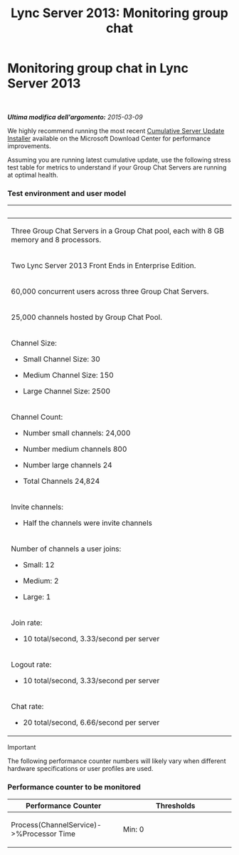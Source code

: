 ﻿---
title: 'Lync Server 2013: Monitoring group chat'
TOCTitle: Monitoring group chat
ms:assetid: bddcf0be-ebf3-46bc-90c7-2576877734fb
ms:mtpsurl: https://technet.microsoft.com/it-it/library/Dn720924(v=OCS.15)
ms:contentKeyID: 62240088
ms.date: 08/24/2015
mtps_version: v=OCS.15
ms.translationtype: HT
---

# Monitoring group chat in Lync Server 2013

 

_**Ultima modifica dell'argomento:** 2015-03-09_

We highly recommend running the most recent [Cumulative Server Update Installer](http://support.microsoft.com/kb/968802) available on the Microsoft Download Center for performance improvements.

Assuming you are running latest cumulative update, use the following stress test table for metrics to understand if your Group Chat Servers are running at optimal health.

### Test environment and user model

<table>
<colgroup>
<col style="width: 100%" />
</colgroup>
<thead>
<tr class="header">
<th> </th>
</tr>
</thead>
<tbody>
<tr class="odd">
<td><p>Three Group Chat Servers in a Group Chat pool, each with 8 GB memory and 8 processors.</p></td>
</tr>
<tr class="even">
<td><p>Two Lync Server 2013 Front Ends in Enterprise Edition.</p></td>
</tr>
<tr class="odd">
<td><p>60,000 concurrent users across three Group Chat Servers.</p></td>
</tr>
<tr class="even">
<td><p>25,000 channels hosted by Group Chat Pool.</p></td>
</tr>
<tr class="odd">
<td><p>Channel Size:</p><ul><li><p>Small Channel Size: 30</p></li><li><p>Medium Channel Size: 150</p></li><li><p>Large Channel Size: 2500</p></li></ul></td>
</tr>
<tr class="even">
<td><p>Channel Count:</p><ul><li><p>Number small channels: 24,000</p></li><li><p>Number medium channels 800</p></li><li><p>Number large channels 24</p></li><li><p>Total Channels 24,824</p></li></ul></td>
</tr>
<tr class="odd">
<td><p>Invite channels:</p><ul><li><p>Half the channels were invite channels</p></li></ul></td>
</tr>
<tr class="even">
<td><p>Number of channels a user joins:</p><ul><li><p>Small: 12</p></li><li><p>Medium: 2</p></li><li><p>Large: 1</p></li></ul></td>
</tr>
<tr class="odd">
<td><p>Join rate:</p><ul><li><p>10 total/second, 3.33/second per server</p></li></ul></td>
</tr>
<tr class="even">
<td><p>Logout rate:</p><ul><li><p>10 total/second, 3.33/second per server</p></li></ul></td>
</tr>
<tr class="odd">
<td><p>Chat rate:</p><ul><li><p>20 total/second, 6.66/second per server</p></li></ul></td>
</tr>
</tbody>
</table>


> [!IMPORTANT]  
> The following performance counter numbers will likely vary when different hardware specifications or user profiles are used.

### Performance counter to be monitored

<table>
<colgroup>
<col style="width: 50%" />
<col style="width: 50%" />
</colgroup>
<thead>
<tr class="header">
<th>Performance Counter</th>
<th>Thresholds</th>
</tr>
</thead>
<tbody>
<tr class="odd">
<td><p>Process(ChannelService)-&gt;%Processor Time</p></td>
<td><p>Min: 0</p></td>
</tr>
</tbody>
</table>

